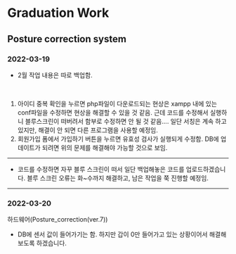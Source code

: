 # Graduation Work

## Posture correction system

### 2022-03-19
- 2월 작업 내용은 따로 백업함.

<br/>

1. 아이디 중복 확인을 누르면 php파일이 다운로드되는 현상은 xampp 내에 있는 conf파일을 수정하면 현상을 해결할 수 있을 것 같음. 근데 코드를 수정해서 실행하니 블루스크린이 떠버려서 함부로 수정하면 안 될 것 같음.... 일단 서칭은 계속 하고 있지만, 해결이 안 되면 다른 프로그램을 사용할 예정임.
2. 회원가입 폼에서 가입하기 버튼을 누르면 유효성 검사가 실행되게 수정함. DB에 업데이트가 되려면 위의 문제를 해결해야 가능할 것으로 보임.

---

- 코드를 수정하면 자꾸 블루 스크린이 떠서 일단 백업해놓은 코드를 업로드하겠습니다. 블루 스크린 오류는 화~수까지 해결하고, 남은 작업을 쭉 진행할 예정임.

---
### 2022-03-20
하드웨어(Posture_correction(ver.7))
- DB에 센서 값이 들어가기는 함. 하지만 갑이 0만 들어가고 있는 상황이어서 해결해 보도록 하겠습니다.
